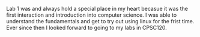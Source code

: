 Lab 1 was and always hold a special place in my heart becasue it was the first interaction and introduction into computer science. 
I was able to understand the fundamentals and get to try out using linux for the frist time.
Ever since then I looked forward to going to my labs in CPSC120.
